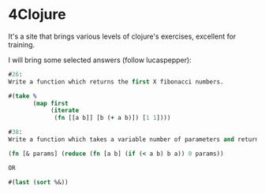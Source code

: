 # 4Clojure

It's a site that brings various levels of clojure's exercises, excellent for training.

I will bring some selected answers (follow lucaspepper):

``` clojure
#26:
Write a function which returns the first X fibonacci numbers.

#(take %
       (map first
            (iterate
             (fn [[a b]] [b (+ a b)]) [1 1])))

```

```clojure
#38:
Write a function which takes a variable number of parameters and returns the maximum value.

(fn [& params] (reduce (fn [a b] (if (< a b) b a)) 0 params))

OR

#(last (sort %&))
```
